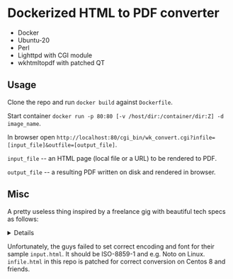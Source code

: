 # Dockerized HTML to PDF converter
- Docker
- Ubuntu-20
- Perl
- Lighttpd with CGI module
- wkhtmltopdf with patched QT

## Usage
Clone the repo and run `docker build` against `Dockerfile`.

Start container `docker run -p 80:80 [-v /host/dir:/container/dir:Z] -d image_name`.

In browser open `http://localhost:80/cgi_bin/wk_convert.cgi?infile=[input_file]&outfile=[output_file]`.

`input_file` -- an HTML page (local file or a URL) to be rendered to PDF.

`output_file` -- a resulting PDF written on disk and rendered in browser.


## Misc
A pretty useless thing inspired by a freelance gig with beautiful tech specs as follows:

<details>
We need a dockerfile for a container that does the following:

- uses any linux flavor
- supports wkhtmltopdf with patched qt (e.g. default installation on debian has qt issues)
- supports perl cgi calls
- uses any web server
- should support this call:
http://my_docker/wk_convert.cgi?infile=/tmp/infile.html&outfile=/tmp/outfile.pdf

wk_convert.cgi looks like this:
```
#!/usr/bin/perl
use CGI;
`wkhtmltopdf -nT 22mm param('infile') param('outfile')`;
print "Content-type: application/pdf; name=wk.pdf\n\n";
open(F,"<","/tmp/outfile.pdf") || print STDERR "cant < outfile.pdf $!";;
while(<F>) { print };
close F;
exit;
```
(edit the wkhtmltopdf path to whatever you need)

infile.html is located here:

https://www.scapefox.com/infile.html

download and store in /tmp/ in docker for testing purposes

output PDF should look exactly like this pdf:

https://www.scapefox.com/cgi-bin/wkconvert.cgi?infile=/tmp/infile.html&outfile=/tmp/outfile.pdf
</details>

Unfortunately, the guys failed to set correct encoding and font for their sample `input.html`. It should be ISO-8859-1 and e.g. Noto on Linux. `infile.html` in this repo is patched for correct conversion on Centos 8 and friends. 
